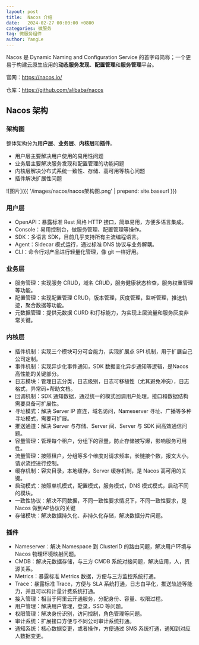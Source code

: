 ```yaml
---
layout: post
title:  Nacos 介绍
date:   2024-02-27 00:00:00 +0800
categories: 微服务
tag: 微服务组件
author: YangLe
---
```




Nacos 是 Dynamic Naming and Configuration Service 的首字母简称；⼀个更易于构建云原生应用的**动态服务发现**、**配置管理**和**服务管理**平台。

官网：https://nacos.io/

仓库：https://github.com/alibaba/nacos



## Nacos 架构

### 架构图

整体架构分为**用户层**、**业务层**、**内核层**和**插件**。

- 用户层主要解决用户使用的易用性问题
- 业务层主要解决服务发现和配置管理的功能问题
- 内核层解决分布式系统⼀致性、存储、高可用等核心问题
- 插件解决扩展性问题

![图片]({{ '/images/nacos/nacos架构图.png' | prepend: site.baseurl  }})



### 用户层

- OpenAPI：暴露标准 Rest 风格 HTTP 接口，简单易用，方便多语言集成。
- Console：易用控制台，做服务管理、配置管理等操作。
- SDK：多语言 SDK，目前几乎支持所有主流编程语言。
- Agent：Sidecar 模式运行，通过标准 DNS 协议与业务解耦。
-  CLI：命令行对产品进行轻量化管理，像 git ⼀样好用。



### 业务层

- 服务管理：实现服务 CRUD，域名 CRUD，服务健康状态检查，服务权重管理等功能。
- 配置管理：实现配置管理 CRUD，版本管理，灰度管理，监听管理，推送轨迹，聚合数据等功能。
- 元数据管理：提供元数据 CURD 和打标能力，为实现上层流量和服务灰度非常关键。



### 内核层

- 插件机制：实现三个模块可分可合能力，实现扩展点 SPI 机制，用于扩展自己公司定制。
- 事件机制：实现异步化事件通知，SDK 数据变化异步通知等逻辑，是Nacos 高性能的关键部分。
- 日志模块：管理日志分类，日志级别，日志可移植性（尤其避免冲突），日志格式，异常码+帮助文档。
- 回调机制：SDK 通知数据，通过统⼀的模式回调用户处理。接口和数据结构需要具备可扩展性。
- 寻址模式：解决 Server IP 直连，域名访问，Nameserver 寻址、广播等多种寻址模式，需要可扩展。
- 推送通道：解决 Server 与存储、Server 间、Server 与 SDK 间高效通信问题。
- 容量管理：管理每个租户，分组下的容量，防止存储被写爆，影响服务可用性。
- 流量管理：按照租户，分组等多个维度对请求频率，长链接个数，报文大小，请求流控进行控制。
- 缓存机制：容灾目录，本地缓存，Server 缓存机制，是 Nacos 高可用的关键。
- 启动模式：按照单机模式，配置模式，服务模式，DNS 模式模式，启动不同的模块。
- ⼀致性协议：解决不同数据，不同⼀致性要求情况下，不同⼀致性要求，是Nacos 做到AP协议的关键
- 存储模块：解决数据持久化、非持久化存储，解决数据分片问题。



### 插件

- Nameserver：解决 Namespace 到 ClusterID 的路由问题，解决用户环境与Nacos 物理环境映射问题。
- CMDB：解决元数据存储，与三方 CMDB 系统对接问题，解决应用，人，资源关系。
- Metrics：暴露标准 Metrics 数据，方便与三方监控系统打通。
- Trace：暴露标准 Trace，方便与 SLA 系统打通，日志白平化，推送轨迹等能力，并且可以和计量计费系统打通。
- 接入管理：相当于阿里云开通服务，分配身份、容量、权限过程。
- 用户管理：解决用户管理，登录，SSO 等问题。
- 权限管理：解决身份识别，访问控制，角色管理等问题。
- 审计系统：扩展接口方便与不同公司审计系统打通。
- 通知系统：核心数据变更，或者操作，方便通过 SMS 系统打通，通知到对应人数据变更。





